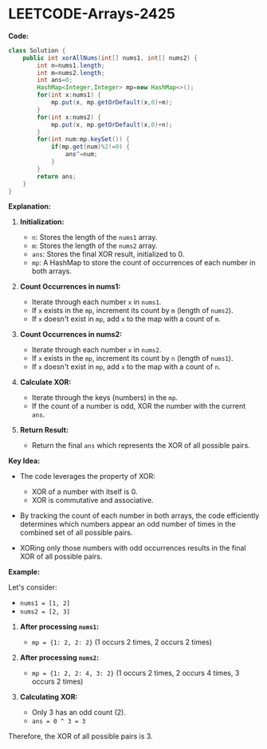 # LEETCODE-Arrays-2425
**Code:**

```java
class Solution {
    public int xorAllNums(int[] nums1, int[] nums2) {
        int n=nums1.length;
        int m=nums2.length;
        int ans=0;
        HashMap<Integer,Integer> mp=new HashMap<>();
        for(int x:nums1) {
            mp.put(x, mp.getOrDefault(x,0)+m);
        } 
        for(int x:nums2) {
            mp.put(x, mp.getOrDefault(x,0)+n);
        }
        for(int num:mp.keySet()) {
            if(mp.get(num)%2!=0) {
                ans^=num;
            }
        }
        return ans;
    }
}
```

**Explanation:**

1. **Initialization:**
   - `n`: Stores the length of the `nums1` array.
   - `m`: Stores the length of the `nums2` array.
   - `ans`: Stores the final XOR result, initialized to 0.
   - `mp`: A HashMap to store the count of occurrences of each number in both arrays.

2. **Count Occurrences in nums1:**
   - Iterate through each number `x` in `nums1`.
   - If `x` exists in the `mp`, increment its count by `m` (length of `nums2`).
   - If `x` doesn't exist in `mp`, add `x` to the map with a count of `m`.

3. **Count Occurrences in nums2:**
   - Iterate through each number `x` in `nums2`.
   - If `x` exists in the `mp`, increment its count by `n` (length of `nums1`).
   - If `x` doesn't exist in `mp`, add `x` to the map with a count of `n`.

4. **Calculate XOR:**
   - Iterate through the keys (numbers) in the `mp`.
   - If the count of a number is odd, XOR the number with the current `ans`.

5. **Return Result:**
   - Return the final `ans` which represents the XOR of all possible pairs.

**Key Idea:**

- The code leverages the property of XOR: 
    - XOR of a number with itself is 0. 
    - XOR is commutative and associative.

- By tracking the count of each number in both arrays, the code efficiently determines which numbers appear an odd number of times in the combined set of all possible pairs.

- XORing only those numbers with odd occurrences results in the final XOR of all possible pairs.

**Example:**

Let's consider:

- `nums1 = [1, 2]`
- `nums2 = [2, 3]`

1. **After processing `nums1`:**
   - `mp = {1: 2, 2: 2}` (1 occurs 2 times, 2 occurs 2 times)

2. **After processing `nums2`:**
   - `mp = {1: 2, 2: 4, 3: 2}` (1 occurs 2 times, 2 occurs 4 times, 3 occurs 2 times)

3. **Calculating XOR:**
   - Only 3 has an odd count (2).
   - `ans = 0 ^ 3 = 3`

Therefore, the XOR of all possible pairs is 3.

